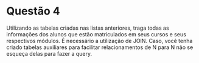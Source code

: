 # Questão 4

Utilizando as tabelas criadas nas listas anteriores, traga todas as informações dos alunos que estão matriculados em seus cursos e seus respectivos módulos. É necessário a utilização de JOIN. Caso, você tenha criado tabelas auxiliares para facilitar relacionamentos de N para N não se esqueça delas para fazer a query.
